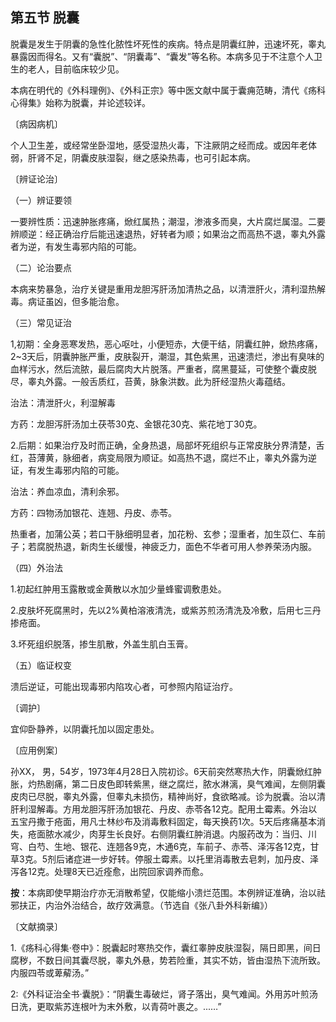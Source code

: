 ## 第五节 脱囊

脱囊是发生于阴囊的急性化脓性坏死性的疾病。特点是阴囊红肿，迅速坏死，睾丸暴露因而得名。又有“囊脱”、“阴囊毒”、“囊发”等名称。本病多见于不注意个人卫生的老人，目前临床较少见。

本病在明代的《外科理例》、《外科正宗》等中医文献中属于囊痈范畴，清代《疡科心得集》始称为脱囊，并论述较详。

〔病因病机〕

个人卫生差，或经常坐卧湿地，感受湿热火毒，下注厥阴之经而成。或因年老体弱，肝肾不足，阴囊皮肤湿裂，继之感染热毒，也可引起本病。

〔辨证论治〕

（一）辨证要领

一要辨性质：迅速肿胀疼痛，焮红属热；潮湿，渗液多而臭，大片腐烂属湿。二要辨顺逆：经正确治疗后能迅速退热，好转者为顺；如果治之而高热不退，睾丸外露者为逆，有发生毒邪内陷的可能。

（二）论治要点

本病来势暴急，治疗关键是重用龙胆泻肝汤加清热之品，以清泄肝火，清利湿热解毒。病证虽凶，但多能治愈。

（三）常见证治

1,初期：全身恶寒发热，恶心呕吐，小便短赤，大便干结，阴囊红肿，焮热疼痛，2~3天后，阴囊肿胀严重，皮肤裂开，潮湿，其色紫黑，迅速溃烂，渗出有臭味的血样污水，然后流脓，最后腐肉大片脱落。严重者，腐黑蔓延，可使整个囊皮脱尽，睾丸外露。一般舌质红，苔黄，脉象洪数。此为肝经湿热火毒蕴结。

治法：清泄肝火，利湿解毒

方药：龙胆泻肝汤加土茯苓30克、金银花30克、紫花地丁30克。

2.后期：如果治疗及时而正确，全身热退，局部坏死组织与正常皮肤分界清楚，舌红，苔薄黄，脉细者，病变局限为顺证。如高热不退，腐烂不止，睾丸外露为逆证，有发生毒邪内陷的可能。

治法：养血凉血，清利余邪。

方药：四物汤加银花、连翘、丹皮、赤苓。

热重者，加蒲公英；若口干脉细明显者，加花粉、玄参；湿重者，加生苡仁、车前子；若腐脱热退，新肉生长缓慢，神疲乏力，面色不华者可用人参养荣汤内服。

（四）外治法

1.初起红肿用玉露散或金黄散以水加少量蜂蜜调敷患处。

2.皮肤坏死腐黑时，先以2%黄柏溶液清洗，或紫苏煎汤清洗及冷敷，后用七三丹掺疮面。

3.坏死组织脱落，掺生肌散，外盖生肌白玉膏。

（五）临证权变

溃后逆证，可能出现毒邪内陷攻心者，可参照内陷证治疗。

〔调护〕

宜仰卧静养，以阴囊托加以固定患处。

〔应用例案〕

孙XX， 男，54岁，1973年4月28日入院初诊。6天前突然寒热大作，阴囊焮红肿胀，灼热剧痛，第二日皮色即转紫黑，继之腐烂，脓水淋漓，臭气难闻，左侧阴囊皮肉已尽脱，睾丸外露，但睾丸未损伤，精神尚好，食欲略减。诊为脱囊。治以清肝利湿解毒。方用龙胆泻肝汤加银花、丹皮、赤苓各12克。配用土霉素。外治以五宝丹撒于疮面，用凡士林纱布及消毒敷料固定，每天换药1次。5天后疼痛基本消失，疮面脓水减少，肉芽生长良好。右侧阴囊红肿消退。内服药改为：当归、川穹、白芍、生地、银花、连翘各9克，木通6克，车前子、赤苓、泽泻各12克，甘草3克。5剂后诸症进一步好转。停服土霉素。以托里消毒散去皂刺，加丹皮、泽泻各12克。处理8天已近痊愈，出院回家调养而愈。

**按**：本病即使早期治疗亦无消散希望，仅能缩小溃烂范围。本例辨证准确，治以祛邪扶正，内治外治结合，故疗效满意。（节选自《张八卦外科新编》）

〔文献摘录〕

1.《疡科心得集·卷中》：脱囊起时寒热交作，囊红睾肿皮肤湿裂，隔日即黑，间日腐秽，不数日间其囊尽脱，睾丸外悬，势若险重，其实不妨，皆由湿热下流所致。内服四苓或萆薢汤。”

2:《外科证治全书·囊脱》：“阴囊生毒破烂，肾子落出，臭气难闻。外用苏叶煎汤日洗，更取紫苏连根叶为末外敷，以青荷叶裹之。...…”
